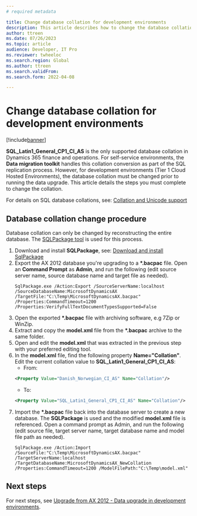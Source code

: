```yaml
---
# required metadata

title: Change database collation for development environments
description: This article describes how to change the database collation for development environments
author: ttreen 
ms.date: 07/26/2023
ms.topic: article
audience: Developer, IT Pro
ms.reviewer: twheeloc
ms.search.region: Global
ms.author: ttreen
ms.search.validFrom: 
ms.search.form: 2022-04-08

---
```


# Change database collation for development environments

[!include[banner](../includes/banner.md)]

**SQL_Latin1_General_CP1_CI_AS** is the only supported database collation in Dynamics 365 finance and operations. For self-service environments, the **Data migration toolkit** handles this collation conversion as part of the SQL replication process. However, for development environments (Tier 1 Cloud Hosted Environments), the database collation must be changed prior to running the data upgrade. This article details the steps you must complete to change the collation.

For details on SQL database collations, see: [Collation and Unicode support](/sql/relational-databases/collations/collation-and-unicode-support)

## Database collation change procedure
Database collation can only be changed by reconstructing the entire database. The [SQLPackage tool](/sql/tools/sqlpackage/sqlpackage) is used for this process.
1. Download and install **SQLPackage**, see: [Download and install SqlPackage](/sql/tools/sqlpackage/sqlpackage-download)
2. Export the AX 2012 database you're upgrading to a **\*.bacpac** file. Open an **Command Prompt** as **Admin**, and run the following (edit source server name, source database name and target file as needed).
   ```
   SqlPackage.exe /Action:Export /SourceServerName:localhost /SourceDatabaseName:MicrosoftDynamicsAX /TargetFile:"C:\Temp\MicrosoftDynamicsAX.bacpac" /Properties:CommandTimeout=1200 /Properties:VerifyFullTextDocumentTypesSupported=False
   ```
3. Open the exported **\*.bacpac** file with archiving software, e.g 7Zip or WinZip.
4. Extract and copy the **model.xml** file from the **\*.bacpac** archive to the same folder.
5. Open and edit the **model.xml** that was extracted in the previous step with your preferred editing tool.
6. In the **model.xml** file, find the following property **Name=\"Collation"**. Edit the current collation value to **SQL_Latin1_General_CP1_CI_AS**:
    - From:
   ```XML
   <Property Value="Danish_Norwegian_CI_AS" Name="Collation"/>
   ```
    - To:
   ```XML
   <Property Value="SQL_Latin1_General_CP1_CI_AS" Name="Collation"/>
   ```
7. Import the **\*.bacpac** file back into the database server to create a new database. The **SQLPackage** is used and the modified **model.xml** file is referenced. Open a command prompt as Admin, and run the following (edit source file, target server name, target database name and model file path as needed).
   ```
   SqlPackage.exe /Action:Import /SourceFile:"C:\Temp\MicrosoftDynamicsAX.bacpac" /TargetServerName:localhost /TargetDatabaseName:MicrosoftDynamicsAX_NewCollation /Properties:CommandTimeout=1200 /ModelFilePath:"C:\Temp\model.xml"
   ```

## Next steps
For next steps, see [Upgrade from AX 2012 - Data upgrade in development environments](data-upgrade-2012.md).
